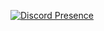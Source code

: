 [![Discord Presence](https://lanyard.cnrad.dev/api/1290478829168623616?animated=:true)](https://discord.com/users/1290478829168623616)
